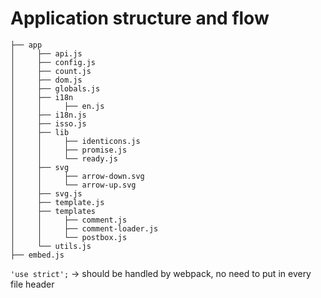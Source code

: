# Application structure and flow

```
├── app
│     ├── api.js
│     ├── config.js
│     ├── count.js
│     ├── dom.js
│     ├── globals.js
│     ├── i18n
│     │     ├── en.js
│     ├── i18n.js
│     ├── isso.js
│     ├── lib
│     │     ├── identicons.js
│     │     ├── promise.js
│     │     └── ready.js
│     ├── svg
│     │     ├── arrow-down.svg
│     │     └── arrow-up.svg
│     ├── svg.js
│     ├── template.js
│     ├── templates
│     │     ├── comment.js
│     │     ├── comment-loader.js
│     │     └── postbox.js
│     └── utils.js
├── embed.js
```

`'use strict';` -> should be handled by webpack, no need to put in every file
header
